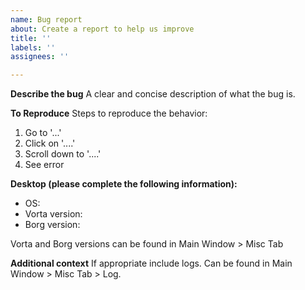 ```yaml
---
name: Bug report
about: Create a report to help us improve
title: ''
labels: ''
assignees: ''

---
```


**Describe the bug**
A clear and concise description of what the bug is.

**To Reproduce**
Steps to reproduce the behavior:
1. Go to '...'
2. Click on '....'
3. Scroll down to '....'
4. See error

**Desktop (please complete the following information):**
- OS:
- Vorta version:
- Borg version:

Vorta and Borg versions can be found in Main Window > Misc Tab

**Additional context**
If appropriate include logs. Can be found in Main Window > Misc Tab > Log.
